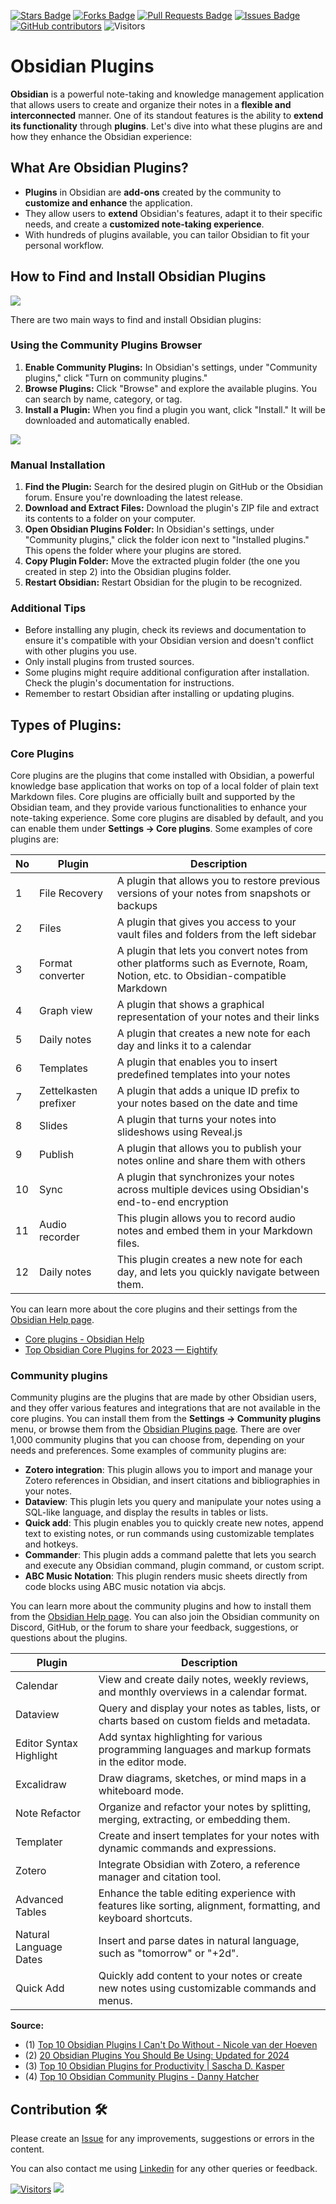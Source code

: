 <a href="https://github.com/drshahizan/obsidian/stargazers"><img src="https://img.shields.io/github/stars/drshahizan/obsidian" alt="Stars Badge"/></a>
<a href="https://github.com/drshahizan/obsidian/network/members"><img src="https://img.shields.io/github/forks/drshahizan/obsidian" alt="Forks Badge"/></a>
<a href="https://github.com/drshahizan/obsidian/pulls"><img src="https://img.shields.io/github/issues-pr/drshahizan/obsidian" alt="Pull Requests Badge"/></a>
<a href="https://github.com/drshahizan/obsidian"><img src="https://img.shields.io/github/issues/drshahizan/obsidian" alt="Issues Badge"/></a>
<a href="https://github.com/drshahizan/obsidian/graphs/contributors"><img alt="GitHub contributors" src="https://img.shields.io/github/contributors/drshahizan/obsidian?color=2b9348"></a>
![Visitors](https://api.visitorbadge.io/api/visitors?path=https%3A%2F%2Fgithub.com%2Fdrshahizan%2obsidian&labelColor=%23d9e3f0&countColor=%23697689&style=flat)

# Obsidian Plugins

**Obsidian** is a powerful note-taking and knowledge management application that allows users to create and organize their notes in a **flexible and interconnected** manner. One of its standout features is the ability to **extend its functionality** through **plugins**. Let's dive into what these plugins are and how they enhance the Obsidian experience:

## **What Are Obsidian Plugins?**
   - **Plugins** in Obsidian are **add-ons** created by the community to **customize and enhance** the application.
   - They allow users to **extend** Obsidian's features, adapt it to their specific needs, and create a **customized note-taking experience**.
   - With hundreds of plugins available, you can tailor Obsidian to fit your personal workflow.

## How to Find and Install Obsidian Plugins

![](https://facedragons.com/wp-content/uploads/2022/12/Install-Obsidian-Plugins.webp)

There are two main ways to find and install Obsidian plugins:

### Using the Community Plugins Browser

1. **Enable Community Plugins:** In Obsidian's settings, under "Community plugins," click "Turn on community plugins."
2. **Browse Plugins:** Click "Browse" and explore the available plugins. You can search by name, category, or tag.
3. **Install a Plugin:** When you find a plugin you want, click "Install." It will be downloaded and automatically enabled.

![](https://facedragons.com/wp-content/uploads/2022/12/Install-Obsidian-Plugins.webp)

### Manual Installation

1. **Find the Plugin:** Search for the desired plugin on GitHub or the Obsidian forum. Ensure you're downloading the latest release.
2. **Download and Extract Files:** Download the plugin's ZIP file and extract its contents to a folder on your computer.
3. **Open Obsidian Plugins Folder:** In Obsidian's settings, under "Community plugins," click the folder icon next to "Installed plugins." This opens the folder where your plugins are stored.
4. **Copy Plugin Folder:** Move the extracted plugin folder (the one you created in step 2) into the Obsidian plugins folder.
5. **Restart Obsidian:** Restart Obsidian for the plugin to be recognized.

### Additional Tips

* Before installing any plugin, check its reviews and documentation to ensure it's compatible with your Obsidian version and doesn't conflict with other plugins you use.
* Only install plugins from trusted sources.
* Some plugins might require additional configuration after installation. Check the plugin's documentation for instructions.
* Remember to restart Obsidian after installing or updating plugins.

## Types of Plugins:
### Core Plugins
Core plugins are the plugins that come installed with Obsidian, a powerful knowledge base application that works on top of a local folder of plain text Markdown files. Core plugins are officially built and supported by the Obsidian team, and they provide various functionalities to enhance your note-taking experience. Some core plugins are disabled by default, and you can enable them under **Settings → Core plugins**. Some examples of core plugins are:

| No | Plugin | Description | 
| --- | --- | --- | 
| 1 | File Recovery | A plugin that allows you to restore previous versions of your notes from snapshots or backups | 
| 2 | Files | A plugin that gives you access to your vault files and folders from the left sidebar | 
| 3 | Format converter | A plugin that lets you convert notes from other platforms such as Evernote, Roam, Notion, etc. to Obsidian-compatible Markdown | 
| 4 | Graph view | A plugin that shows a graphical representation of your notes and their links | 
| 5 | Daily notes | A plugin that creates a new note for each day and links it to a calendar | 
| 6 | Templates | A plugin that enables you to insert predefined templates into your notes | 
| 7 | Zettelkasten prefixer | A plugin that adds a unique ID prefix to your notes based on the date and time | 
| 8 | Slides | A plugin that turns your notes into slideshows using Reveal.js | 
| 9 | Publish | A plugin that allows you to publish your notes online and share them with others | 
| 10 | Sync | A plugin that synchronizes your notes across multiple devices using Obsidian's end-to-end encryption | 
| 11 | Audio recorder | This plugin allows you to record audio notes and embed them in your Markdown files. |
| 12 | Daily notes | This plugin creates a new note for each day, and lets you quickly navigate between them.|

You can learn more about the core plugins and their settings from the [Obsidian Help page](https://help.obsidian.md/Plugins/Core+plugins). 
- [Core plugins - Obsidian Help](https://help.obsidian.md/Plugins/Core+plugins)
- [Top Obsidian Core Plugins for 2023 — Eightify](https://eightify.app/summary/technology-and-software/top-obsidian-core-plugins-for-2023)

### Community plugins 

Community plugins are the plugins that are made by other Obsidian users, and they offer various features and integrations that are not available in the core plugins. You can install them from the **Settings → Community plugins** menu, or browse them from the [Obsidian Plugins page](https://obsidian.md/plugins). There are over 1,000 community plugins that you can choose from, depending on your needs and preferences. Some examples of community plugins are:

- **Zotero integration**: This plugin allows you to import and manage your Zotero references in Obsidian, and insert citations and bibliographies in your notes.
- **Dataview**: This plugin lets you query and manipulate your notes using a SQL-like language, and display the results in tables or lists.
- **Quick add**: This plugin enables you to quickly create new notes, append text to existing notes, or run commands using customizable templates and hotkeys.
- **Commander**: This plugin adds a command palette that lets you search and execute any Obsidian command, plugin command, or custom script.
- **ABC Music Notation**: This plugin renders music sheets directly from code blocks using ABC music notation via abcjs.

You can learn more about the community plugins and how to install them from the [Obsidian Help page](https://dannyhatcher.com/top-10-obsidian-community-plugins). You can also join the Obsidian community on Discord, GitHub, or the forum to share your feedback, suggestions, or questions about the plugins.

| Plugin | Description |
| --- | --- |
| Calendar | View and create daily notes, weekly reviews, and monthly overviews in a calendar format. |
| Dataview | Query and display your notes as tables, lists, or charts based on custom fields and metadata. |
| Editor Syntax Highlight | Add syntax highlighting for various programming languages and markup formats in the editor mode. |
| Excalidraw | Draw diagrams, sketches, or mind maps in a whiteboard mode. |
| Note Refactor | Organize and refactor your notes by splitting, merging, extracting, or embedding them. |
| Templater | Create and insert templates for your notes with dynamic commands and expressions. |
| Zotero | Integrate Obsidian with Zotero, a reference manager and citation tool. |
| Advanced Tables | Enhance the table editing experience with features like sorting, alignment, formatting, and keyboard shortcuts. |
| Natural Language Dates | Insert and parse dates in natural language, such as "tomorrow" or "+2d". |
| Quick Add | Quickly add content to your notes or create new notes using customizable commands and menus. |


**Source:**
- (1) [Top 10 Obsidian Plugins I Can't Do Without - Nicole van der Hoeven](https://nicolevanderhoeven.com/blog/20220223-top-10-obsidian-plugins/)
- (2) [20 Obsidian Plugins You Should Be Using: Updated for 2024](https://facedragons.com/foss/obsidian-plugins/)
- (3) [Top 10 Obsidian Plugins for Productivity | Sascha D. Kasper](https://sascha-kasper.com/obsidian-plugins-you-cant-afford-to-miss/)
- (4) [Top 10 Obsidian Community Plugins - Danny Hatcher](https://dannyhatcher.com/top-10-obsidian-community-plugins/)

## Contribution 🛠️
Please create an [Issue](https://github.com/drshahizan/obsidian/issues) for any improvements, suggestions or errors in the content.

You can also contact me using [Linkedin](https://www.linkedin.com/in/drshahizan/) for any other queries or feedback.

[![Visitors](https://api.visitorbadge.io/api/visitors?path=https%3A%2F%2Fgithub.com%2Fdrshahizan&labelColor=%23697689&countColor=%23555555&style=plastic)](https://visitorbadge.io/status?path=https%3A%2F%2Fgithub.com%2Fdrshahizan)
![](https://hit.yhype.me/github/profile?user_id=81284918)



